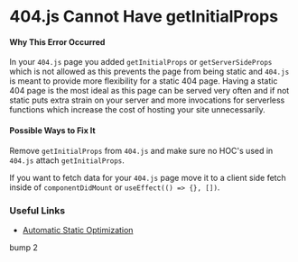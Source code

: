 # 404.js Cannot Have getInitialProps

#### Why This Error Occurred

In your `404.js` page you added `getInitialProps` or `getServerSideProps` which is not allowed as this prevents the page from being static and `404.js` is meant to provide more flexibility for a static 404 page. Having a static 404 page is the most ideal as this page can be served very often and if not static puts extra strain on your server and more invocations for serverless functions which increase the cost of hosting your site unnecessarily.

#### Possible Ways to Fix It

Remove `getInitialProps` from `404.js` and make sure no HOC's used in `404.js` attach `getInitialProps`.

If you want to fetch data for your `404.js` page move it to a client side fetch inside of `componentDidMount` or `useEffect(() => {}, [])`.

### Useful Links

- [Automatic Static Optimization](https://nextjs.org/docs/advanced-features/automatic-static-optimization)

bump 2
